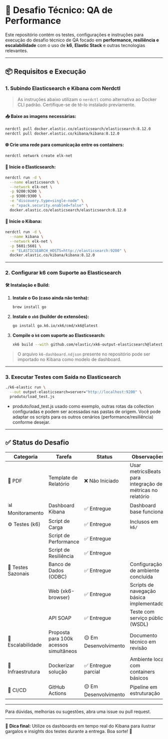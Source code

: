 # 🧪 Desafio Técnico: QA de Performance

Este repositório contém os testes, configurações e instruções para execução do desafio técnico de QA focado em **performance, resiliência e escalabilidade** com o uso de **k6**, **Elastic Stack** e outras tecnologias relevantes.

---

## 📦 Requisitos e Execução

### 1. Subindo Elasticsearch e Kibana com Nerdctl

> As instruções abaixo utilizam o `nerdctl` como alternativa ao Docker CLI padrão. Certifique-se de tê-lo instalado previamente.

#### 📥 Baixe as imagens necessárias:

```bash
nerdctl pull docker.elastic.co/elasticsearch/elasticsearch:8.12.0
nerdctl pull docker.elastic.co/kibana/kibana:8.12.0
```

#### 🌐 Crie uma rede para comunicação entre os containers:

```bash
nerdctl network create elk-net
```

#### 🚀 Inicie o Elasticsearch:

```bash
nerdctl run -d \
  --name elasticsearch \
  --network elk-net \
  -p 9200:9200 \
  -p 9300:9300 \
  -e "discovery.type=single-node" \
  -e "xpack.security.enabled=false" \
  docker.elastic.co/elasticsearch/elasticsearch:8.12.0
```

#### 🧭 Inicie o Kibana:

```bash
nerdctl run -d \
  --name kibana \
  --network elk-net \
  -p 5601:5601 \
  -e "ELASTICSEARCH_HOSTS=http://elasticsearch:9200" \
  docker.elastic.co/kibana/kibana:8.12.0
```

---

### 2. Configurar k6 com Suporte ao Elasticsearch

#### 🛠️ Instalação e Build:

1. **Instale o Go (caso ainda não tenha):**
   ```bash
   brew install go
   ```

2. **Instale o `xk6` (builder de extensões):**
   ```bash
   go install go.k6.io/xk6/cmd/xk6@latest
   ```

3. **Compile o `k6` com suporte ao Elasticsearch:**
   ```bash
   xk6 build --with github.com/elastic/xk6-output-elasticsearch@latest -o ./k6-elastic
   ```

> O arquivo `k6-dashboard.ndjson` presente no repositório pode ser importado no Kibana como modelo de dashboard.

---

### 3. Executar Testes com Saída no Elasticsearch

```bash
./k6-elastic run \
  --out output-elasticsearch=server="http://localhost:9200" \
  produto/load_test.js
```
  - produto/load_test.js usado como exemplo, outras rotas da collection configuradas e podem ser acessadas nas pastas de origem.
Você pode adaptar os scripts para os outros cenários (performance/resiliência) conforme desejar.

---

## ✅ Status do Desafio

| Categoria         | Tarefa                                | Status               | Observações                                              |
|-------------------|---------------------------------------|----------------------|----------------------------------------------------------|
| 📄 PDF            | Template de Relatório                 | ❌ Não Iniciado       | Usar metricsBeats para integração de métricas no relatório |
| 📊 Monitoramento  | Dashboard Kibana                      | ✅ Entregue           | Dashboard base funcional                                 |
| ⚙️ Testes (k6)     | Script de Carga                       | ✅ Entregue           | Inclusos em `k6/`                                        |
|                   | Script de Performance                 | ✅ Entregue           |                                                          |
|                   | Script de Resiliência                 | ✅ Entregue           |                                                          |
| 📆 Testes Sazonais| Banco de Dados (ODBC)                 | ✅ Entregue           | Configuração de ambiente concluída                      |
|                   | Web (xk6-browser)                     | ✅ Entregue           | Scripts de navegação básica implementados               |
|                   | API SOAP                              | ✅ Entregue           | Teste com serviço público (WSDL)                        |
| 🚀 Escalabilidade | Proposta para 100k acessos simultâneos | 🟡 Em Desenvolvimento | Documento técnico em revisão                            |
| 🐳 Infraestrutura | Dockerizar solução                     | ✅ Entregue parcial   | Ambiente local com containers básicos                   |
| 🔁 CI/CD          | GitHub Actions                        | 🟡 Em Desenvolvimento | Pipeline em estruturação                                |

---

Para dúvidas, melhorias ou sugestões, abra uma issue ou pull request.

---

🧠 **Dica final:** Utilize os dashboards em tempo real do Kibana para ilustrar gargalos e insights dos testes durante a entrega. Boa sorte! 🎯